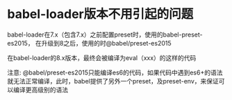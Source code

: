 # babel-loader版本不用引起的问题

babel-loader在7.x（包含7.x）之前配置preset时，使用的babel-preset-es2015，
在升级到8之后，使用的时@babel/preset-es2015

在babel-loader的8.x版本，最终会被编译为eval（xxx）的这样的代码


注意: @babel/preset-es2015只能编译es6的代码，如果代码中遇到es6+的语法就无法正常编译，此时，babel提供了另外一个preset，及preset-env，来保证可以编译更高级别的语法
